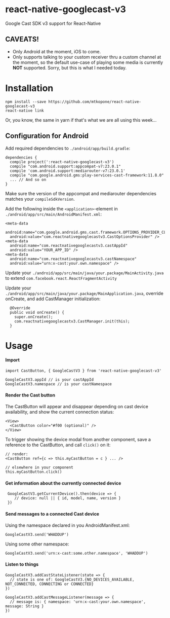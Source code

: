 # react-native-googlecast-v3

Google Cast SDK v3 support for React-Native

## CAVEATS!
* Only Android at the moment, iOS to come.
* Only supports talking to your custom receiver thru a custom channel at the moment, so the default use-case of playing some media is currently **NOT** supported. Sorry, but this is what I needed today.

# Installation

    npm install --save https://github.com/mtkopone/react-native-googlecast-v3
    react-native link

Or, you know, the same in yarn if that's what we are all using this week...

## Configuration for Android

Add required dependencies to `./android/app/build.gradle`:

    dependencies {
      compile project(':react-native-googlecast-v3')
      compile "com.android.support:appcompat-v7:23.0.1"
      compile 'com.android.support:mediarouter-v7:23.0.1'
      compile "com.google.android.gms:play-services-cast-framework:11.8.0"
      ... // And so on
    }

Make sure the version of the appcompat and mediarouter dependencies matches your `compileSdkVersion`.

Add the following inside the `<application>`-element in `./android/app/src/main/AndroidManifest.xml`:

    <meta-data
      android:name="com.google.android.gms.cast.framework.OPTIONS_PROVIDER_CLASS_NAME"
      android:value="com.reactnativegooglecastv3.CastOptionsProvider" />
    <meta-data
      android:name="com.reactnativegooglecastv3.castAppId"
      android:value="YOUR_APP_ID" />
    <meta-data
      android:name="com.reactnativegooglecastv3.castNamespace"
      android:value="urn:x-cast:your.own.namespace" />

Update your `./android/app/src/main/java/your.package/MainActivity.java` to extend `com.facebook.react.ReactFragmentActivity`

Update your `./android/app/src/main/java/your.package/MainApplication.java`,
override onCreate, and add CastManager initialization:

      @Override
      public void onCreate() {
        super.onCreate();
        com.reactnativegooglecastv3.CastManager.init(this);
      }

# Usage

#### Import

    import CastButton, { GoogleCastV3 } from 'react-native-googlecast-v3'

    GoogleCastV3.appId // is your castAppId
    GoogleCastV3.namespace // is your castNamespace

#### Render the Cast button

The CastButton will appear and disappear depending on cast device availability, and show the current connection status:

    <View>
      <CastButton color="#f00 (optional)" />
    </View>

To trigger showing the device modal from another component, save a reference to the CastButton, and call `click()` on it:

    // render:
    <CastButton ref={c => this.myCastButton = c } ... />

    // elsewhere in your component
    this.myCastButton.click()

#### Get information about the currently connected device

     GoogleCastV3.getCurrentDevice().then(device => {
        // device: null || { id, model, name, version }
     })

#### Send messages to a connected Cast device

Using the namespace declared in you AndroidManifest.xml:

    GoogleCastV3.send('WHADDUP')

Using some other namespace:

    GoogleCastV3.send('urn:x-cast:some.other.namespace', 'WHADDUP')

#### Listen to things

    GoogleCastV3.addCastStateListener(state => {
      // state is one of: GoogleCastV3.{NO_DEVICES_AVAILABLE, NOT_CONNECTED, CONNECTING or CONNECTED}
    })

    GoogleCastV3.addCastMessageListener(message => {
      // message is: { namespace: 'urn:x-cast:your.own.namespace', message: String }
    })
